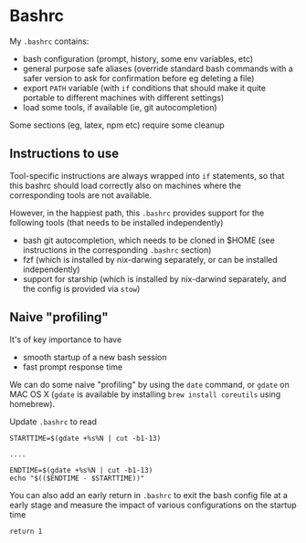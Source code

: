 # Bashrc

My `.bashrc` contains: 
* bash configuration (prompt, history, some env variables, etc)
* general purpose safe aliases (override standard bash commands with a safer version to ask for confirmation before eg deleting a file) 
* export `PATH` variable (with `if` conditions that should make it quite portable to different machines with different settings) 
* load some tools, if available (ie, git autocompletion) 

Some sections (eg, latex, npm etc) require some cleanup

## Instructions to use

Tool-specific instructions are always wrapped into `if` statements, so that this bashrc should load correctly also on machines where the corresponding tools are not available. 

However, in the happiest path, this `.bashrc` provides support for the following tools (that needs to be installed independently)
* bash git autocompletion, which needs to be cloned in $HOME (see instructions in the corresponding `.bashrc` section) 
* fzf (which is installed by nix-darwing separately, or can be installed independently) 
* support for starship (which is installed by nix-darwind separately, and the config is provided via `stow`) 


## Naive "profiling"

It's of key importance to have 
* smooth startup of a new bash session 
* fast prompt response time 

We can do some naive "profiling" by using the `date` command, or `gdate` on MAC OS X (`gdate` is available by installing `brew install coreutils` using homebrew).

Update `.bashrc` to read
```
STARTTIME=$(gdate +%s%N | cut -b1-13)

....

ENDTIME=$(gdate +%s%N | cut -b1-13)
echo "$(($ENDTIME - $STARTTIME))"
```

You can also add an early return in `.bashrc` to exit the bash config file at a early stage and measure the impact of various configurations on the startup time
```
return 1
```
